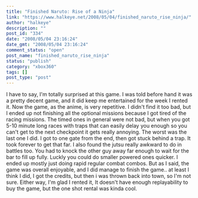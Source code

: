 ```yaml
---
title: "Finished Naruto: Rise of a Ninja"
link: "https://www.halkeye.net/2008/05/04/finished_naruto_rise_ninja/"
author: "halkeye"
description: ""
post_id: "334"
date: "2008/05/04 23:16:24"
date_gmt: "2008/05/04 23:16:24"
comment_status: "open"
post_name: "finished_naruto_rise_ninja"
status: "publish"
category: "xbox360"
tags: []
post_type: "post"
---
```


I have to say, I'm totally surprised at this game. I was told before hand it was a pretty decent game, and it did keep me entertained for the week I rented it. Now the game, as the anime, is very repetitive. I didn't find it too bad, but I ended up not finishing all the optional missions because I got tired of the racing missions. The timed ones in general were not bad, but when you got 5-10 minute long races with traps that can easily delay you enough so you can't get to the next checkpoint it gets really annoying. The worst was the last one I did. I got to one gate from the end, then got stuck behind a trap. It took forever to get that far. I also found the jutsu really awkward to do in battles too. You had to knock the other guy away far enough to wait for the bar to fill up fully. Luckly you could do smaller powered ones quicker. I ended up mostly just doing rapid regular combat combos. But as I said, the game was overall enjoyable, and I did manage to finish the game.. at least I think I did, I got the credits, but then i was thrown back into town, so I'm not sure. Either way, I'm glad I rented it, It doesn't have enough replayability to buy the game, but the one shot rental was kinda cool.